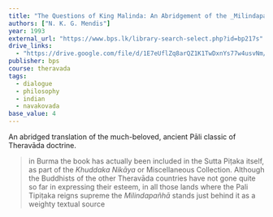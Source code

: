 ```yaml
---
title: "The Questions of King Malinda: An Abridgement of the _Milindapañhā_"
authors: ["N. K. G. Mendis"]
year: 1993
external_url: "https://www.bps.lk/library-search-select.php?id=bp217s"
drive_links:
  - "https://drive.google.com/file/d/1E7eUflZq8arQZ1K1TwDxnYs77w4usvNm/view?usp=drivesdk"
publisher: bps
course: theravada
tags: 
  - dialogue
  - philosophy
  - indian
  - navakovada
base_value: 4
---
```


An abridged translation of the much-beloved, ancient Pāli classic of Theravāda doctrine.

> in Burma the book has actually been included in the Sutta Piṭaka itself, as part of the _Khuddaka Nikāya_ or Miscellaneous Collection. Although the Buddhists of the other Theravāda countries have not gone quite so far in expressing their esteem, in all those lands where the Pali Tipiṭaka reigns supreme the _Milindapañhā_ stands just behind it as a weighty textual source

